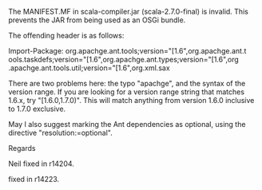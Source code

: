 The MANIFEST.MF in scala-compiler.jar (scala-2.7.0-final) is invalid. This prevents the JAR from being used as an OSGi bundle.

The offending header is as follows:

Import-Package: org.apachge.ant.tools;version="[1.6",org.apachge.ant.t
 ools.taskdefs;version="[1.6",org.apachge.ant.types;version="[1.6",org
 .apachge.ant.tools.util;version="[1.6",org.xml.sax

There are two problems here: the typo "apachge", and the syntax of the version range. If you are looking for a version range string that matches 1.6.x, try "[1.6.0,1.7.0)". This will match anything from version 1.6.0 inclusive to 1.7.0 exclusive.

May I also suggest marking the Ant dependencies as optional, using the directive "resolution:=optional".

Regards

Neil
fixed in r14204.

fixed in r14223.
